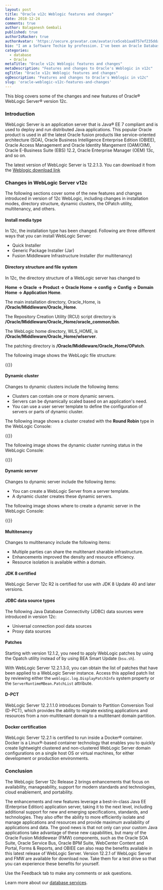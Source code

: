 ```yaml
---
layout: post
title: "Oracle v12c Weblogic features and changes"
date: 2018-12-24
comments: true
author: Balaganesh Gembali
published: true
authorIsRacker: true
authorAvatar: 'https://secure.gravatar.com/avatar/ce5ceb1aa8757ef235ddaa21265863eb'
bio: "I am a Software Techie by profession. I've been an Oracle Database Administrator since I began my career and worked for top IT companies. I have 14 years of IT experience and currently work for Rackspace as a Senior Oracle Apps DBA. I am passionate about electronic gadgets, travelling, exploring, and tasting delicious food."
categories:
  - database
  - Oracle
metaTitle: "Oracle v12c Weblogic features and changes"
metaDescription: "Features and changes to Oracle's Weblogic in v12c"
ogTitle: "Oracle v12c Weblogic features and changes"
ogDescription: "Features and changes to Oracle's Weblogic in v12c"
slug: 'oracle-weblogic-v12c-features-and-changes' 
---
```


This blog covers some of the changes and new features of Oracle&reg; WebLogic
Server&reg; version 12c.

<!--more-->

### Introduction

WebLogic Server is an application server that is Java&reg; EE 7 compliant and is used
to deploy and run distributed Java applications. This popular Oracle product is
used in all the latest Oracle fusion products like service-oriented architecture
(SOA), Oracle Business Intelligence Enterprise Edition (OBIEE), Oracle Access
Management and Oracle Identity Mangement (OAM/OIM), Oracle E-Business Suite (EBS)
12.2, Oracle Enterprise Manager (OEM) 13c, and so on.

The latest version of WebLogic Server is 12.2.1.3. You can download it from the
[Weblogic download link](https://www.oracle.com/technetwork/middleware/weblogic/downloads/wls-main-097127.html)

### Changes in WebLogic Server v12c

The following sections cover some of the new features and changes introduced in
version of 12c WebLogic, including changes in installation modes, directory
structure, dynamic clusters, the OPatch utility, multitenancy, and others.

#### Install media type

In 12c, the installation type has been changed. Following are three different
ways that you can install WebLogic Server:

-	Quick Installer
-	Generic Package Installer (Jar)
-	Fusion Middleware Infrastructure Installer (for multitenancy)

#### Directory structure and file system

In 12c, the  directory structure of a WebLogic server has changed to

**Home -> Oracle -> Product -> Oracle Home -> config -> Config -> Domain Home -> Application Home**.

The main installation directory, Oracle_Home, is **/Oracle/Middleware/Oracle\_Home**.

The Repository Creation Utility (RCU) script directory is **/Oracle/Middleware/Oracle\_Home/oracle\_common/bin**.

The WebLogic home directory, WLS_HOME, is **/Oracle/Middleware/Oracle\_Home/wlserver**.

The patching directory is **/Oracle/Middleware/Oracle\_Home/OPatch**.

The following image shows the WebLogic file structure:

{{<img src="Picture1.png" title="" alt="">}}

#### Dynamic cluster

Changes to dynamic clusters include the following items:

-	Clusters can contain one or more dynamic servers.
-	Servers can be dynamically scaled based on an application's need.
-	You can use a user server template to define the configuration of servers or
   parts of dynamic cluster.

The following image shows a cluster created with the **Round Robin** type in the
WebLogic Console:

{{<img src="Picture2.png" title="" alt="">}}

The following image shows the dynamic cluster running status in the WebLogic Console:

{{<img src="Picture3.png" title="" alt="">}}

#### Dynamic server

Changes to dynamic server include the following items:

-	You can create a WebLogic Server from a server template.
-	A dynamic cluster creates these dynamic servers.

The following image shows where to create a dynamic server in the WebLogic Console:

{{<img src="Picture4.png" title="" alt="">}}

#### Multitenancy

Changes to multitenancy include the following items:

-	Multiple parties can share the multitenant sharable infrastructure.
-	Enhancements improved the density and resource efficiency.
-	Resource isolation is available within a domain.

#### JDK 8 certified

WebLogic Server 12c R2 is certified for use with JDK 8 Update 40 and later
versions.

#### JDBC data source types

The following Java Database Connectivity (JDBC) data sources were introduced in
version 12c:

-	Universal connection pool data sources
-	Proxy data sources

#### Patches

Starting with version 12.1.2, you need to apply WebLogic patches by using the
Opatch utility instead of by using BEA Smart Update (`bsu.sh`).

With WebLogic Server 12.2.1.3.0, you can obtain the list of patches that have
been applied to a WebLogic Server instance. Access this applied patch list by
reviewing either the `weblogic.log.DisplayPatchInfo` system property or the
`ServerRuntimeMBean.PatchList` attribute.

#### D-PCT

WebLogic Server 12.2.1.1.0 introduces Domain to Partition Conversion Tool (D-PCT),
which provides the ability to migrate existing applications and resources from
a non-multitenant domain to a multitenant domain partition.

#### Docker certification

WebLogic Server 12.2.1 is certified to run inside a Docker&reg; container. Docker
is a Linux&reg;-based container technology that enables you to quickly create
lightweight clustered and non-clustered WebLogic Server domain configurations
on a single host OS or virtual machines, for either development or production
environments.

### Conclusion

The WebLogic Server 12c Release 2 brings enhancements that focus on availability,
manageability, support for modern standards and technologies, cloud enablement,
and portability.

The enhancements and new features leverage a best-in-class Java EE (Enterprise
Edition) application server, taking it to the next level, including additional
support for new and emerging specifications, standards, and technologies. They
also offer the ability to more efficiently isolate and manage applications and
resources and provide maximum availability of applications and data. The good
news is that not only can your custom Java applications take advantage of these
new capabilities, but many of the Oracle Fusion Middlewear (FMW) components,
such as the Oracle SOA Suite, Oracle Service Bus, Oracle BPM Suite, WebCenter
Content and Portal, Forms & Reports, and OBIEE can also reap the benefits
available in this latest release of WebLogic Server. Version 12.2.1 of WebLogic
Server and FMW are available for download now. Take them for a test drive so
that you can experience these benefits for yourself.

Use the Feedback tab to make any comments or ask questions.

Learn more about our [database services](https://www.rackspace.com/dba-services).

